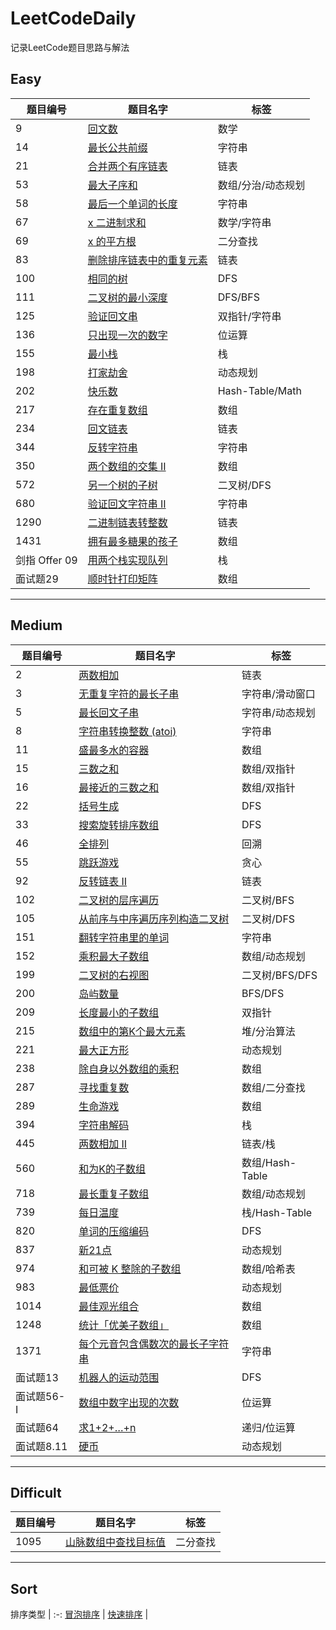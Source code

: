 # LeetCodeDaily

记录LeetCode题目思路与解法  

## Easy

 | 题目编号      | 题目名字                               | 标签               |
 | ------------- | -------------------------------------- | ------------------ |
 | 9             | [回文数](easy/9.md)                    | 数学               |
 | 14            | [最长公共前缀](easy/14.md)             | 字符串             |
 | 21            | [合并两个有序链表](easy/21.md)         | 链表               |
 | 53            | [最大子序和](easy/53.md)               | 数组/分治/动态规划 |
 | 58            | [最后一个单词的长度](easy/58.md)       | 字符串             |
 | 67            | [x 二进制求和](easy/67.md)             | 数学/字符串        |
 | 69            | [x 的平方根](easy/69.md)               | 二分查找           |
 | 83            | [删除排序链表中的重复元素](easy/83.md) | 链表               |
 | 100           | [相同的树](easy/100.md)                | DFS                |
 | 111           | [二叉树的最小深度](easy/111.md)        | DFS/BFS            |
 | 125           | [验证回文串](easy/125.md)              | 双指针/字符串      |
 | 136           | [只出现一次的数字](easy/136.md)        | 位运算             |
 | 155           | [最小栈](easy/155.md)                  | 栈                 |
 | 198           | [打家劫舍](easy/198.md)                | 动态规划           |
 | 202           | [快乐数](easy/202.md)                  | Hash-Table/Math    |
 | 217           | [存在重复数组](easy/217.md)            | 数组               |
 | 234           | [回文链表](easy/234.md)                | 链表               |
 | 344           | [反转字符串](easy/344.md)              | 字符串             |
 | 350           | [两个数组的交集 II](easy/350.md)       | 数组               |
 | 572           | [另一个树的子树](easy/572.md)          | 二叉树/DFS         |
 | 680           | [验证回文字符串 II](easy/680.md)       | 字符串             |
 | 1290          | [二进制链表转整数](easy/1290.md)       | 链表               |
 | 1431          | [拥有最多糖果的孩子](easy/1431.md)     | 数组               |
 | 剑指 Offer 09 | [用两个栈实现队列](easy/offer_09.md)   | 栈                 |
 | 面试题29      | [顺时针打印矩阵](easy/offer_29.md)     | 数组               |

---

## Medium  

 | 题目编号    | 题目名字                                           | 标签            |
 | ----------- | -------------------------------------------------- | --------------- |
 | 2           | [两数相加](medium/2.md)                            | 链表            |
 | 3           | [无重复字符的最长子串](medium/3.md)                | 字符串/滑动窗口 |
 | 5           | [最长回文子串](medium/5.md)                        | 字符串/动态规划 |
 | 8           | [字符串转换整数 (atoi)](medium/8.md)               | 字符串          |
 | 11          | [盛最多水的容器](medium/11.md)                     | 数组            |
 | 15          | [三数之和](medium/15.md)                           | 数组/双指针     |
 | 16          | [最接近的三数之和](medium/16.md)                   | 数组/双指针     |
 | 22          | [括号生成](medium/22.md)                           | DFS             |
 | 33          | [搜索旋转排序数组](medium/33.md)                   | DFS             |
 | 46          | [全排列](medium/46.md)                             | 回溯            |
 | 55          | [跳跃游戏](medium/55.md)                           | 贪心            |
 | 92          | [反转链表 II](medium/92.md)                        | 链表            |
 | 102         | [二叉树的层序遍历](medium/102.md)                  | 二叉树/BFS      |
 | 105         | [从前序与中序遍历序列构造二叉树](medium/105.md)    | 二叉树/DFS      |
 | 151         | [翻转字符串里的单词](medium/151.md)                | 字符串          |
 | 152         | [乘积最大子数组](medium/152.md)                    | 数组/动态规划   |
 | 199         | [二叉树的右视图](medium/199.md)                    | 二叉树/BFS/DFS  |
 | 200         | [岛屿数量](medium/200.md)                          | BFS/DFS         |
 | 209         | [长度最小的子数组](medium/209.md)                  | 双指针          |
 | 215         | [数组中的第K个最大元素](medium/215.md)             | 堆/分治算法     |
 | 221         | [最大正方形](medium/221.md)                        | 动态规划        |
 | 238         | [除自身以外数组的乘积](medium/238.md)              | 数组            |
 | 287         | [寻找重复数](medium/287.md)                        | 数组/二分查找   |
 | 289         | [生命游戏](medium/289.md)                          | 数组            |
 | 394         | [字符串解码](medium/394.md)                        | 栈              |
 | 445         | [两数相加 II](medium/445.md)                       | 链表/栈         |
 | 560         | [和为K的子数组](medium/560.md)                     | 数组/Hash-Table |
 | 718         | [最长重复子数组](medium/560.md)                    | 数组/动态规划   |
 | 739         | [每日温度](medium/739.md)                          | 栈/Hash-Table   |
 | 820         | [单词的压缩编码](medium/820.md)                    | DFS             |
 | 837         | [新21点](medium/837.md)                            | 动态规划        |
 | 974         | [和可被 K 整除的子数组](medium/820.md)             | 数组/哈希表     |
 | 983         | [最低票价](medium/983.md)                          | 动态规划        |
 | 1014        | [最佳观光组合](medium/1014.md)                     | 数组            |
 | 1248        | [统计「优美子数组」](medium/1248.md)               | 数组            |
 | 1371        | [每个元音包含偶数次的最长子字符串](medium/1371.md) | 字符串          |
 | 面试题13    | [机器人的运动范围](medium/offer_13.md)             | DFS             |
 | 面试题56- I | [数组中数字出现的次数](medium/offer_56_1.md)       | 位运算          |
 | 面试题64    | [求1+2+…+n](medium/offer_64.md)                    | 递归/位运算     |
 | 面试题8.11  | [硬币](medium/offer_08_11.md)                      | 动态规划        |

---

## Difficult

 | 题目编号 | 题目名字                                  | 标签     |
 | -------- | ----------------------------------------- | -------- |
 | 1095     | [山脉数组中查找目标值](difficult/1095.md) | 二分查找 |

 ---

## Sort

 排序类型  |
:-:
 [冒泡排序](sort/bubble.md) |
 [快速排序](sort/quick.md) |
